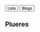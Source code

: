 <div id="home" class="content-wrapper">
    <button id="lists-button">Lists</button>
    <button id="blogs-button">Blogs</button>
    <div class="wrapper">
        <h2 id="animated-text">Plueres</h2>
    </div>
</div>


<script>
    var text = document.getElementById('animated-text');
    var word = text.textContent;
    var counter = 0;
    var direction = 1;
    var isTyping = true;
    var isDeleting = false;
    var cursorVisible = true;
    var blinkInterval;

    // Add the cursor span to the HTML once
    var cursor = document.createElement('span');
    cursor.id = 'cursor';
    cursor.className = 'cursor-visible';
    cursor.textContent = '|';
    text.appendChild(cursor);

    function typeAndCursor() {
        if (counter === word.length && isTyping) {
            isTyping = false;
            setTimeout(() => {
                isDeleting = true;
            }, 2000);
        }

        if (counter === 0 && isDeleting) {
            isDeleting = false;
            setTimeout(() => {
                isTyping = true;
            }, 2000);
            direction = 1;
        }

        if (isTyping) {
            counter += direction;
        } else if (isDeleting) {
            counter -= direction;
        }

        // Use textContent to update the text without affecting the cursor
        text.textContent = word.substring(0, counter);
        text.appendChild(cursor);

        // If text is not being typed or deleted, start blinking
        if (!isTyping && !isDeleting && !blinkInterval) {
            blinkInterval = setInterval(blinkCursor, 500);
        } else if ((isTyping || isDeleting) && blinkInterval) {
            clearInterval(blinkInterval);
            blinkInterval = null;
            cursor.className = 'cursor-visible';
        }
    }

    function blinkCursor() {
        cursorVisible = !cursorVisible;
        cursor.className = cursorVisible ? 'cursor-visible' : 'cursor-invisible';
    }

    setInterval(typeAndCursor, 200);
</script>